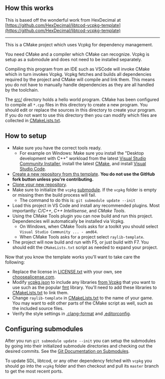 ## How this works

This is based off the wonderful work from HexDecimal at [https://github.com/HexDecimal/libtcod-vcpkg-template](https://github.com/HexDecimal/libtcod-vcpkg-template)

---

This is a CMake project which uses Vcpkg for dependency management.

You need CMake and a compiler which CMake can recognize.
Vcpkg is setup as a submodule and does not need to be installed separately.

Compiling this program from an IDE such as VSCode will invoke CMake which in turn invokes Vcpkg.
Vcpkg fetches and builds all dependencies required by the project and CMake will compile and link them.
This means you do not have to manually handle dependencies as they are all handled by the toolchain.

The [src/](src/) directory holds a hello world program.
CMake has been configured to compile all `*.cpp` files in this directory to create a new program.
You should edit or replace the sources in this directory to create your program.
If you do not want to use this directory then you can modify which files are collected in [CMakeLists.txt](CMakeLists.txt).

## How to setup

* Make sure you have the correct tools ready.
  * For example on Windows:
    Make sure you install the "Desktop development with C++" workload from the latest [Visual Studio Community Installer](https://visualstudio.microsoft.com/vs/community/),
    install the latest [CMake](https://cmake.org/download/),
    and install [Visual Studio Code](https://code.visualstudio.com/download).
* [Create a new repository from ths template](https://docs.github.com/en/github/creating-cloning-and-archiving-repositories/creating-a-repository-on-github/creating-a-repository-from-a-template#creating-a-repository-from-a-template).  **You do not use the GitHub fork button unless you're contributing.**
* [Clone your new repository](https://docs.github.com/en/github/creating-cloning-and-archiving-repositories/cloning-a-repository-from-github/cloning-a-repository).
* Make sure to initialize the `vcpkg` [submodule](https://git-scm.com/book/en/v2/Git-Tools-Submodules).  If the `vcpkg` folder is empty or missing then the build process will fail.
  * The command to do this is: `git submodule update --init`
* Load this project in VS Code and install any recommended plugins.
  Most importantly: *C/C++*, *C++ Intellisense*, and *CMake Tools*.
* Using the CMake Tools plugin you can now build and run this project.  Dependencies will automatically be installed via Vcpkg.
  * On Windows, when CMake Tools asks for a toolkit you should select `Visual Studio Community ... - amd64`.
  * When CMake Tools asks for a project select `raylib-template`.
* The project will now build and run with F5, or just build with F7.
  You should edit the `CMakeLists.txt` script as needed to expand your project.

Now that you know the template works you'll want to take care the following:

* Replace the license in [LICENSE.txt](LICENSE.txt) with your own, see [choosealicense.com](https://choosealicense.com/).
* Modify [vcpkg.json](vcpkg.json) to include any libraries [from Vcpkg](https://vcpkg.info/) that you want to use such as the popular [fmt](https://fmt.dev/latest/index.html) library.
  You'll need to add these libraries to [CMakeLists.txt](CMakeLists.txt) to link them.
* Change `raylib-template` in [CMakeLists.txt](CMakeLists.txt) to the name of your game.
  You may want to edit other parts of the CMake script as well, such as the included source files.
* Verify the style settings in [.clang-format](.clang-format) and [.editorconfig](.editorconfig).

## Configuring submodules

After you run `git submodule update --init` you can setup the submodules by going into their initialized submodule directories and checking out the desired commits.
See the [Git Documentation on Submodules](https://git-scm.com/book/en/v2/Git-Tools-Submodules).

To update SDL, libtcod, or any other dependency fetched with `vcpkg` you should go into the `vcpkg` folder and then checkout and pull its `master` branch to get the most recent ports.
